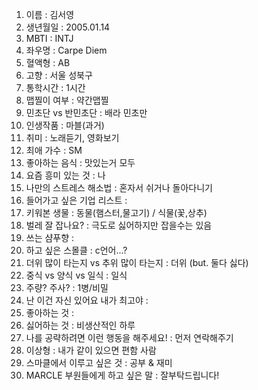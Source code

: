 1. 이름 : 김서영
2. 생년월일 : 2005.01.14
3. MBTI : INTJ
4. 좌우명 : Carpe Diem
5. 혈액형 : AB
6. 고향 : 서울 성북구
7. 통학시간 : 1시간
8. 맵찔이 여부 : 약간맵찔
9. 민초단 vs 반민초단 : 배라 민초만
10. 인생작품 : 마블(과거)
11. 취미 : 노래듣기, 영화보기
12. 최애 가수 : SM
13. 좋아하는 음식 : 맛있는거 모두
14. 요즘 흥미 있는 것 : 나
15. 나만의 스트레스 해소법 : 혼자서 쉬거나 돌아다니기
16. 들어가고 싶은 기업 리스트 :  
17. 키워본 생물 : 동물(햄스터,물고기) / 식물(꽃,상추)
18. 벌레 잘 잡나요? : 극도로 싫어하지만 잡을수는 있음
19. 쓰는 샴푸향 : 
20. 하고 싶은 스몰클 : c언어...?
21. 더위 많이 타는지 vs 추위 많이 타는지 : 더위 (but. 둘다 싫다)
22. 중식 vs 양식 vs 일식 : 일식
23. 주량? 주사? : 1병/비밀
24. 난 이건 자신 있어요 내가 최고야 : 
25. 좋아하는 것 : 
26. 싫어하는 것 : 비생산적인 하루
27. 나를 공략하려면 이런 행동을 해주세요! : 먼저 연락해주기
28. 이상형 : 내가 같이 있으면 편함 사람
29. 스마클에서 이루고 싶은 것 : 공부 & 재미
30. MARCLE 부원들에게 하고 싶은 말 : 잘부탁드립니다!
